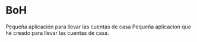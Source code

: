 # BoH
Pequeña aplicación para llevar las cuentas de casa
Pequeña aplicacion que he creado para llevar las cuentas de casa.
